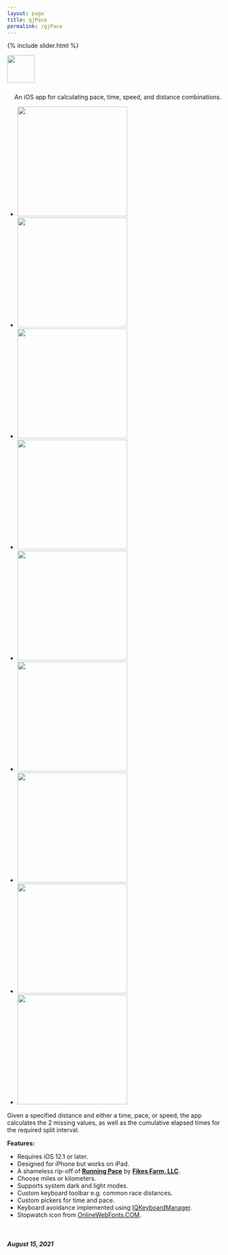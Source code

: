 ```yaml
---
layout: page
title: gjPace
permalink: /gjPace
---
```


{% include slider.html %}

<span style="float: left; line-height: 0px;">
<img width="64" height="64" src="/images/gjPace/gjPace-icon.png">
</span>
<span style="float: left; padding: 25px 0px 0px 17px;">
An iOS app for calculating pace, time, speed, and distance combinations.
</span>
<div style="clear: both;"></div>

<div id="gallery">
    <ul id="lightSlider" class="cS-hidden">
        <!-- <li data-src="large"><img src="medium"></li> -->
        <li data-src="/images/gjPace/gjPace-1l.png"><img src="/images/gjPace/gjPace-1m.png" width=256px></li>
        <li data-src="/images/gjPace/gjPace-2l.png"><img src="/images/gjPace/gjPace-2m.png" width=256px></li>
        <li data-src="/images/gjPace/gjPace-3l.png"><img src="/images/gjPace/gjPace-3m.png" width=256px></li>
        <li data-src="/images/gjPace/gjPace-4l.png"><img src="/images/gjPace/gjPace-4m.png" width=256px></li>
        <li data-src="/images/gjPace/gjPace-5l.png"><img src="/images/gjPace/gjPace-5m.png" width=256px></li>
        <li data-src="/images/gjPace/gjPace-6l.png"><img src="/images/gjPace/gjPace-6m.png" width=256px></li>
        <li data-src="/images/gjPace/gjPace-7l.png"><img src="/images/gjPace/gjPace-7m.png" width=256px></li>
        <li data-src="/images/gjPace/gjPace-8l.png"><img src="/images/gjPace/gjPace-8m.png" width=256px></li>
        <li data-src="/images/gjPace/gjPace-9l.png"><img src="/images/gjPace/gjPace-9m.png" width=256px></li>
    </ul>
</div>

Given a specified distance and either a time, pace, or speed, the app calculates the 2 missing values, as well as the cumulative elapsed times for the required split interval.

**Features:**

- Requires iOS 12.1 or later.
- Designed for iPhone but works on iPad.
- A shameless rip-off of **[Running Pace](https://apps.apple.com/gb/app/running-pace/id519170773)** by **[Fikes Farm, LLC](http://fikesfarm.com/rp/)**.
- Choose miles or kilometers.
- Supports system dark and light modes.
- Custom keyboard toolbar e.g. common race distances.
- Custom pickers for time and pace.
- Keyboard avoidance implemented using [IQKeyboardManager](https://github.com/hackiftekhar/IQKeyboardManager).
- Stopwatch icon from [OnlineWebFonts.COM](https://www.onlinewebfonts.com/icon/65694).

<br/>

##### August 15, 2021
